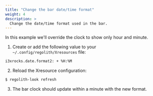 ```yaml
---
title: "Change the bar date/time format"
weight: 4
description: >
  Change the date/time format used in the bar.
---
```


In this example we'll override the clock to show only hour and minute.

1. Create or add the following value to your `~/.config/regolith/Xresources` file:
```bash
i3xrocks.date.format2: + %H:%M
```
2. Reload the Xresource configuration:
```bash
$ regolith-look refresh
```
3. The bar clock should update within a minute with the new format.